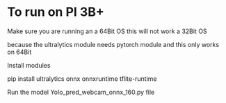 # To run on PI 3B+

Make sure you are running an a 64Bit OS this will not work a 32Bit OS

because the ultralytics module needs pytorch module and this only works on 64Bit 

Install modules

pip install ultralytics onnx onnxruntime tflite-runtime

Run the model Yolo_pred_webcam_onnx_160.py file  
